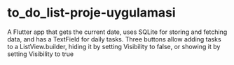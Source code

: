 # to_do_list-proje-uygulamasi
A Flutter app that gets the current date, uses SQLite for storing and fetching data, and has a TextField for daily tasks. Three buttons allow adding tasks to a ListView.builder, hiding it by setting Visibility to false, or showing it by setting Visibility to true
